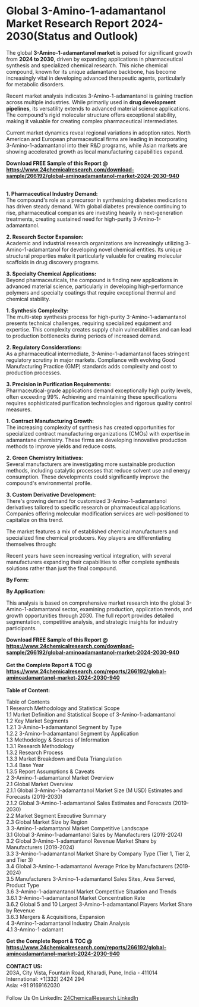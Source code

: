 <h1>Global 3-Amino-1-adamantanol Market Research Report 2024-2030(Status and Outlook)</h1><p>The global <strong>3-Amino-1-adamantanol market</strong> is poised for significant growth from <strong>2024 to 2030</strong>, driven by expanding applications in pharmaceutical synthesis and specialized chemical research. This niche chemical compound, known for its unique adamantane backbone, has become increasingly vital in developing advanced therapeutic agents, particularly for metabolic disorders.</p><p>Recent market analysis indicates 3-Amino-1-adamantanol is gaining traction across multiple industries. While primarily used in <strong>drug development pipelines</strong>, its versatility extends to advanced material science applications. The compound's rigid molecular structure offers exceptional stability, making it valuable for creating complex pharmaceutical intermediates.</p><p>Current market dynamics reveal regional variations in adoption rates. North American and European pharmaceutical firms are leading in incorporating 3-Amino-1-adamantanol into their R&amp;D programs, while Asian markets are showing accelerated growth as local manufacturing capabilities expand.</p><div><b>Download FREE Sample of this Report @ 
            <a href="https://www.24chemicalresearch.com/download-sample/266192/global-aminoadamantanol-market-2024-2030-940">
            https://www.24chemicalresearch.com/download-sample/266192/global-aminoadamantanol-market-2024-2030-940</a></b></div><br><p><strong>1. Pharmaceutical Industry Demand:</strong><br>
The compound's role as a precursor in synthesizing diabetes medications has driven steady demand. With global diabetes prevalence continuing to rise, pharmaceutical companies are investing heavily in next-generation treatments, creating sustained need for high-purity 3-Amino-1-adamantanol.</p><p><strong>2. Research Sector Expansion:</strong><br>
Academic and industrial research organizations are increasingly utilizing 3-Amino-1-adamantanol for developing novel chemical entities. Its unique structural properties make it particularly valuable for creating molecular scaffolds in drug discovery programs.</p><p><strong>3. Specialty Chemical Applications:</strong><br>
Beyond pharmaceuticals, the compound is finding new applications in advanced material science, particularly in developing high-performance polymers and specialty coatings that require exceptional thermal and chemical stability.</p><p><strong>1. Synthesis Complexity:</strong><br>
The multi-step synthesis process for high-purity 3-Amino-1-adamantanol presents technical challenges, requiring specialized equipment and expertise. This complexity creates supply chain vulnerabilities and can lead to production bottlenecks during periods of increased demand.</p><p><strong>2. Regulatory Considerations:</strong><br>
As a pharmaceutical intermediate, 3-Amino-1-adamantanol faces stringent regulatory scrutiny in major markets. Compliance with evolving Good Manufacturing Practice (GMP) standards adds complexity and cost to production processes.</p><p><strong>3. Precision in Purification Requirements:</strong><br>
Pharmaceutical-grade applications demand exceptionally high purity levels, often exceeding 99%. Achieving and maintaining these specifications requires sophisticated purification technologies and rigorous quality control measures.</p><p><strong>1. Contract Manufacturing Growth:</strong><br>
The increasing complexity of synthesis has created opportunities for specialized contract manufacturing organizations (CMOs) with expertise in adamantane chemistry. These firms are developing innovative production methods to improve yields and reduce costs.</p><p><strong>2. Green Chemistry Initiatives:</strong><br>
Several manufacturers are investigating more sustainable production methods, including catalytic processes that reduce solvent use and energy consumption. These developments could significantly improve the compound's environmental profile.</p><p><strong>3. Custom Derivative Development:</strong><br>
There's growing demand for customized 3-Amino-1-adamantanol derivatives tailored to specific research or pharmaceutical applications. Companies offering molecular modification services are well-positioned to capitalize on this trend.</p><p>The market features a mix of established chemical manufacturers and specialized fine chemical producers. Key players are differentiating themselves through:</p><p>Recent years have seen increasing vertical integration, with several manufacturers expanding their capabilities to offer complete synthesis solutions rather than just the final compound.</p><p><strong>By Form:</strong></p><p><strong>By Application:</strong></p><p>This analysis is based on comprehensive market research into the global 3-Amino-1-adamantanol sector, examining production, application trends, and growth opportunities through 2030. The full report provides detailed segmentation, competitive analysis, and strategic insights for industry participants.</p><div><b>Download FREE Sample of this Report @ 
            <a href="https://www.24chemicalresearch.com/download-sample/266192/global-aminoadamantanol-market-2024-2030-940">
            https://www.24chemicalresearch.com/download-sample/266192/global-aminoadamantanol-market-2024-2030-940</a></b></div><br><div><b>Get the Complete Report & TOC @ 
            <a href="https://www.24chemicalresearch.com/reports/266192/global-aminoadamantanol-market-2024-2030-940">
            https://www.24chemicalresearch.com/reports/266192/global-aminoadamantanol-market-2024-2030-940</a></b></div><br>
            <b>Table of Content:</b><p>Table of Contents<br />
1 Research Methodology and Statistical Scope<br />
1.1 Market Definition and Statistical Scope of 3-Amino-1-adamantanol<br />
1.2 Key Market Segments<br />
1.2.1 3-Amino-1-adamantanol Segment by Type<br />
1.2.2 3-Amino-1-adamantanol Segment by Application<br />
1.3 Methodology & Sources of Information<br />
1.3.1 Research Methodology<br />
1.3.2 Research Process<br />
1.3.3 Market Breakdown and Data Triangulation<br />
1.3.4 Base Year<br />
1.3.5 Report Assumptions & Caveats<br />
2 3-Amino-1-adamantanol Market Overview<br />
2.1 Global Market Overview<br />
2.1.1 Global 3-Amino-1-adamantanol Market Size (M USD) Estimates and Forecasts (2019-2030)<br />
2.1.2 Global 3-Amino-1-adamantanol Sales Estimates and Forecasts (2019-2030)<br />
2.2 Market Segment Executive Summary<br />
2.3 Global Market Size by Region<br />
3 3-Amino-1-adamantanol Market Competitive Landscape<br />
3.1 Global 3-Amino-1-adamantanol Sales by Manufacturers (2019-2024)<br />
3.2 Global 3-Amino-1-adamantanol Revenue Market Share by Manufacturers (2019-2024)<br />
3.3 3-Amino-1-adamantanol Market Share by Company Type (Tier 1, Tier 2, and Tier 3)<br />
3.4 Global 3-Amino-1-adamantanol Average Price by Manufacturers (2019-2024)<br />
3.5 Manufacturers 3-Amino-1-adamantanol Sales Sites, Area Served, Product Type<br />
3.6 3-Amino-1-adamantanol Market Competitive Situation and Trends<br />
3.6.1 3-Amino-1-adamantanol Market Concentration Rate<br />
3.6.2 Global 5 and 10 Largest 3-Amino-1-adamantanol Players Market Share by Revenue<br />
3.6.3 Mergers & Acquisitions, Expansion<br />
4 3-Amino-1-adamantanol Industry Chain Analysis<br />
4.1 3-Amino-1-adamant</p><div><b>Get the Complete Report & TOC @ 
            <a href="https://www.24chemicalresearch.com/reports/266192/global-aminoadamantanol-market-2024-2030-940">
            https://www.24chemicalresearch.com/reports/266192/global-aminoadamantanol-market-2024-2030-940</a></b></div><br><b>CONTACT US:</b><br>
            203A, City Vista, Fountain Road, Kharadi, Pune, India - 411014<br>
            International: +1(332) 2424 294<br>
            Asia: +91 9169162030 <br><br>
            Follow Us On LinkedIn: <a href="https://www.linkedin.com/company/24chemicalresearch/">24ChemicalResearch LinkedIn</a>